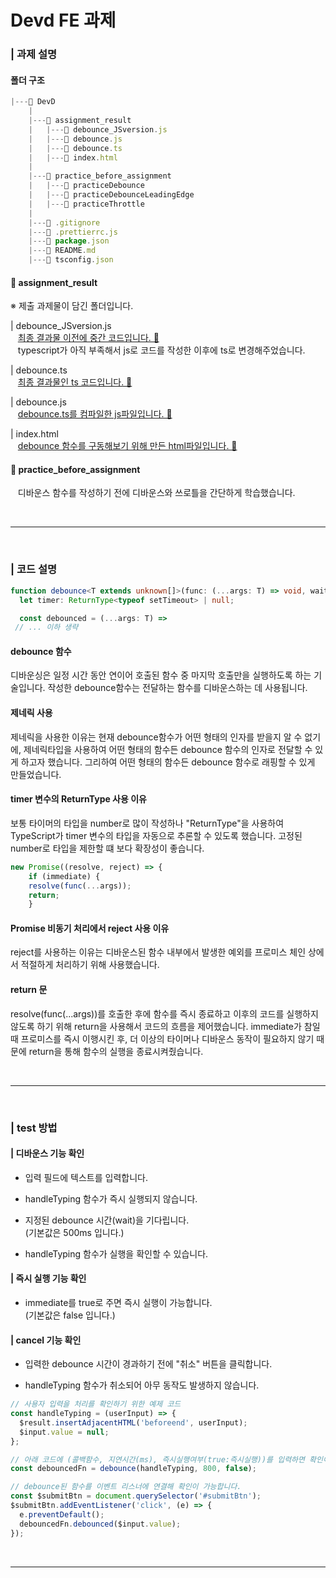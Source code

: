 # Devd FE 과제

### | 과제 설명

#### 폴더 구조

```javascript
|---📁 DevD
    |
    |---📁 assignment_result
    |   |---📄 debounce_JSversion.js
    |   |---📄 debounce.js
    |   |---📄 debounce.ts
    |   |---📄 index.html
    |
    |---📁 practice_before_assignment
    |   |---📁 practiceDebounce
    |   |---📁 practiceDebounceLeadingEdge
    |   |---📁 practiceThrottle
    |
    |---📄 .gitignore
    |---📄 .prettierrc.js
    |---📄 package.json
    |---📄 README.md
    |---📄 tsconfig.json
```

#### 📁 assignment_result

※ 제출 과제물이 담긴 폴더입니다.<br/>

| debounce_JSversion.js<br/>
&nbsp; &nbsp;[최종 결과물 이전에 중간 코드입니다. 🔗 ](https://github.com/jooheeok/assignment_Devd/blob/main/assignment_result/debounce_JSversion.js)<br/>
&nbsp; &nbsp;typescript가 아직 부족해서 js로 코드를 작성한 이후에 ts로 변경해주었습니다.

| debounce.ts<br/>
&nbsp; &nbsp;[최종 결과물인 ts 코드입니다. 🔗 ](https://github.com/jooheeok/assignment_Devd/blob/main/assignment_result/debounce.ts)

| debounce.js<br/>
&nbsp; &nbsp;[debounce.ts를 컴파일한 js파일입니다. 🔗 ](https://github.com/jooheeok/assignment_Devd/blob/main/assignment_result/debounce.js)

| index.html<br/>
&nbsp; &nbsp;[debounce 함수를 구동해보기 위해 만든 html파일입니다. 🔗](https://github.com/jooheeok/assignment_Devd/blob/main/assignment_result/index.html)

#### 📁 practice_before_assignment

&nbsp; &nbsp;디바운스 함수를 작성하기 전에 디바운스와 쓰로틀을 간단하게 학습했습니다.

<br/>
<hr/>
<br/>

### | 코드 설명

```typescript
function debounce<T extends unknown[]>(func: (...args: T) => void, wait = 500, immediate = false) {
  let timer: ReturnType<typeof setTimeout> | null;

  const debounced = (...args: T) =>
 // ... 이하 생략
```

#### debounce 함수

디바운싱은 일정 시간 동안 연이어 호출된 함수 중 마지막 호출만을 실행하도록 하는 기술입니다.
작성한 debounce함수는 전달하는 함수를 디바운스하는 데 사용됩니다.

#### 제네릭 사용

제네릭을 사용한 이유는 현재 debounce함수가 어떤 형태의 인자를 받을지 알 수 없기에, 제네릭타입을 사용하여 어떤 형태의 함수든 debounce 함수의 인자로 전달할 수 있게 하고자 했습니다. 그리하여 어떤 형태의 함수든 debounce 함수로 래핑할 수 있게 만들었습니다.

#### timer 변수의 ReturnType 사용 이유

보통 타이머의 타입을 number로 많이 작성하나 "ReturnType<typeof setTimeout>"을 사용하여 TypeScript가 timer 변수의 타입을 자동으로 추론할 수 있도록 했습니다. 고정된 number로 타입을 제한할 떄 보다 확장성이 좋습니다.

```typescript
new Promise((resolve, reject) => {
    if (immediate) {
    resolve(func(...args));
    return;
    }
```

#### Promise 비동기 처리에서 reject 사용 이유

reject를 사용하는 이유는 디바운스된 함수 내부에서 발생한 예외를 프로미스 체인 상에서 적절하게 처리하기 위해 사용했습니다.

#### return 문

resolve(func(...args))를 호출한 후에 함수를 즉시 종료하고 이후의 코드를 실행하지 않도록 하기 위해 return을 사용해서 코드의 흐름을 제어했습니다. immediate가 참일 때 프로미스를 즉시 이행시킨 후, 더 이상의 타이머나 디바운스 동작이 필요하지 않기 때문에 return을 통해 함수의 실행을 종료시켜줬습니다.

<br/>
<hr/>
<br/>

### | test 방법

#### | 디바운스 기능 확인

- 입력 필드에 텍스트를 입력합니다.

- handleTyping 함수가 즉시 실행되지 않습니다.

- 지정된 debounce 시간(wait)을 기다립니다.<br/>
  (기본값은 500ms 입니다.)

- handleTyping 함수가 실행을 확인할 수 있습니다.

#### | 즉시 실행 기능 확인

- immediate를 true로 주면 즉시 실행이 가능합니다.<br/>
  (기본값은 false 입니다.)
  <br/>

#### | cancel 기능 확인

- 입력한 debounce 시간이 경과하기 전에 "취소" 버튼을 클릭합니다.

- handleTyping 함수가 취소되어 아무 동작도 발생하지 않습니다.

<!-- #### ※ 이해를 돕기 위한 코드 ※ -->

```javascript
// 사용자 입력을 처리를 확인하기 위한 예제 코드
const handleTyping = (userInput) => {
  $result.insertAdjacentHTML('beforeend', userInput);
  $input.value = null;
};

// 아래 코드에 (콜백함수, 지연시간(ms), 즉시실행여부(true:즉시실행))를 입력하면 확인이 가능합니다.
const debouncedFn = debounce(handleTyping, 800, false);

// debounce된 함수를 이벤트 리스너에 연결해 확인이 가능합니다.
const $submitBtn = document.querySelector('#submitBtn');
$submitBtn.addEventListener('click', (e) => {
  e.preventDefault();
  debouncedFn.debounced($input.value);
});
```

<br/>
<hr/>
<br/>
